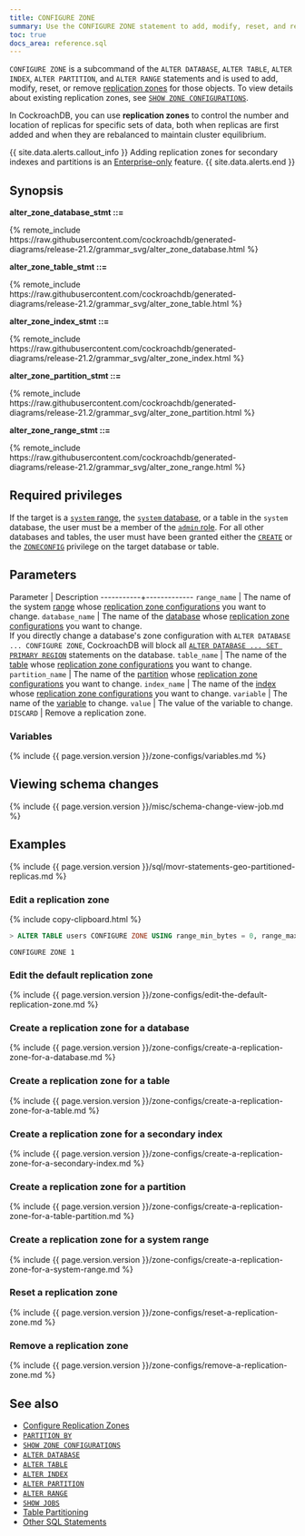 ```yaml
---
title: CONFIGURE ZONE
summary: Use the CONFIGURE ZONE statement to add, modify, reset, and remove replication zones.
toc: true
docs_area: reference.sql
---
```


`CONFIGURE ZONE` is a subcommand of the `ALTER DATABASE`, `ALTER TABLE`, `ALTER INDEX`, `ALTER PARTITION`, and `ALTER RANGE` statements and is used to add, modify, reset, or remove [replication zones](configure-replication-zones.html) for those objects. To view details about existing replication zones, see [`SHOW ZONE CONFIGURATIONS`](show-zone-configurations.html).

In CockroachDB, you can use **replication zones** to control the number and location of replicas for specific sets of data, both when replicas are first added and when they are rebalanced to maintain cluster equilibrium.

{{ site.data.alerts.callout_info }}
Adding replication zones for secondary indexes and partitions is an [Enterprise-only](enterprise-licensing.html) feature.
{{ site.data.alerts.end }}

## Synopsis

**alter_zone_database_stmt ::=**

<div>
{%  remote_include https://raw.githubusercontent.com/cockroachdb/generated-diagrams/release-21.2/grammar_svg/alter_zone_database.html %}
</div>

**alter_zone_table_stmt ::=**

<div>
{%  remote_include https://raw.githubusercontent.com/cockroachdb/generated-diagrams/release-21.2/grammar_svg/alter_zone_table.html %}
</div>

**alter_zone_index_stmt ::=**

<div>
{%  remote_include https://raw.githubusercontent.com/cockroachdb/generated-diagrams/release-21.2/grammar_svg/alter_zone_index.html %}
</div>

**alter_zone_partition_stmt ::=**

<div>
{%  remote_include https://raw.githubusercontent.com/cockroachdb/generated-diagrams/release-21.2/grammar_svg/alter_zone_partition.html %}
</div>

**alter_zone_range_stmt ::=**

<div>
{%  remote_include https://raw.githubusercontent.com/cockroachdb/generated-diagrams/release-21.2/grammar_svg/alter_zone_range.html %}
</div>

## Required privileges

If the target is a [`system` range](#create-a-replication-zone-for-a-system-range), the [`system` database](show-databases.html#preloaded-databases), or a table in the `system` database, the user must be a member of the [`admin` role](authorization.html#create-and-manage-roles). For all other databases and tables, the user must have been granted either the [`CREATE`](grant.html#supported-privileges) or the [`ZONECONFIG`](grant.html#supported-privileges) privilege on the target database or table.

## Parameters

 Parameter | Description
-----------+-------------
`range_name` | The name of the system [range](architecture/overview.html#glossary) whose [replication zone configurations](configure-replication-zones.html) you want to change.
`database_name` | The name of the [database](create-database.html) whose [replication zone configurations](configure-replication-zones.html) you want to change.<br> If you directly change a database's zone configuration with `ALTER DATABASE ... CONFIGURE ZONE`, CockroachDB will block all [`ALTER DATABASE ... SET PRIMARY REGION`](set-primary-region.html) statements on the database.
`table_name` | The name of the [table](create-table.html) whose [replication zone configurations](configure-replication-zones.html) you want to change.
`partition_name` | The name of the [partition](partitioning.html) whose [replication zone configurations](configure-replication-zones.html) you want to change.
`index_name` | The name of the [index](indexes.html) whose [replication zone configurations](configure-replication-zones.html) you want to change.
`variable` | The name of the [variable](#variables) to change.
`value` | The value of the variable to change.
`DISCARD` | Remove a replication zone.

### Variables

{%  include {{  page.version.version  }}/zone-configs/variables.md %}

## Viewing schema changes

{%  include {{  page.version.version  }}/misc/schema-change-view-job.md %}

## Examples

{%  include {{  page.version.version  }}/sql/movr-statements-geo-partitioned-replicas.md %}

### Edit a replication zone

{%  include copy-clipboard.html %}
~~~ sql
> ALTER TABLE users CONFIGURE ZONE USING range_min_bytes = 0, range_max_bytes = 90000, gc.ttlseconds = 89999, num_replicas = 4;
~~~

~~~
CONFIGURE ZONE 1
~~~

### Edit the default replication zone

{%  include {{  page.version.version  }}/zone-configs/edit-the-default-replication-zone.md %}

### Create a replication zone for a database

{%  include {{  page.version.version  }}/zone-configs/create-a-replication-zone-for-a-database.md %}

### Create a replication zone for a table

{%  include {{  page.version.version  }}/zone-configs/create-a-replication-zone-for-a-table.md %}

### Create a replication zone for a secondary index

{%  include {{  page.version.version  }}/zone-configs/create-a-replication-zone-for-a-secondary-index.md %}

### Create a replication zone for a partition

{%  include {{  page.version.version  }}/zone-configs/create-a-replication-zone-for-a-table-partition.md %}

### Create a replication zone for a system range

{%  include {{  page.version.version  }}/zone-configs/create-a-replication-zone-for-a-system-range.md %}

### Reset a replication zone

{%  include {{  page.version.version  }}/zone-configs/reset-a-replication-zone.md %}

### Remove a replication zone

{%  include {{  page.version.version  }}/zone-configs/remove-a-replication-zone.md %}

## See also

- [Configure Replication Zones](configure-replication-zones.html)
- [`PARTITION BY`](partition-by.html)
- [`SHOW ZONE CONFIGURATIONS`](show-zone-configurations.html)
- [`ALTER DATABASE`](alter-database.html)
- [`ALTER TABLE`](alter-table.html)
- [`ALTER INDEX`](alter-index.html)
- [`ALTER PARTITION`](alter-partition.html)
- [`ALTER RANGE`](alter-range.html)
- [`SHOW JOBS`](show-jobs.html)
- [Table Partitioning](partitioning.html)
- [Other SQL Statements](sql-statements.html)
